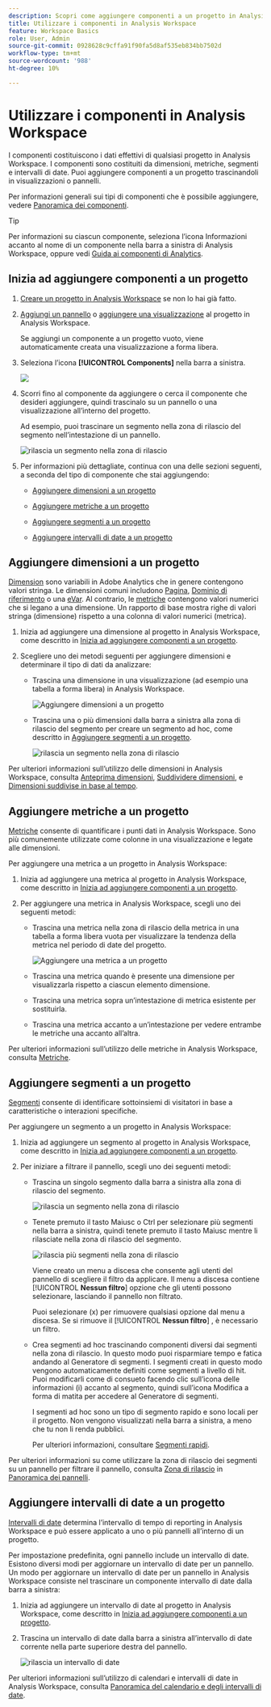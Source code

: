```yaml
---
description: Scopri come aggiungere componenti a un progetto in Analysis Workspace
title: Utilizzare i componenti in Analysis Workspace
feature: Workspace Basics
role: User, Admin
source-git-commit: 0928628c9cffa91f90fa5d8af535eb834bb7502d
workflow-type: tm+mt
source-wordcount: '988'
ht-degree: 10%

---
```


# Utilizzare i componenti in Analysis Workspace

I componenti costituiscono i dati effettivi di qualsiasi progetto in Analysis Workspace. I componenti sono costituiti da dimensioni, metriche, segmenti e intervalli di date. Puoi aggiungere componenti a un progetto trascinandoli in visualizzazioni o pannelli.

Per informazioni generali sui tipi di componenti che è possibile aggiungere, vedere [Panoramica dei componenti](/help/analyze/analysis-workspace/components/analysis-workspace-components.md).

>[!TIP]
>
>Per informazioni su ciascun componente, seleziona l’icona Informazioni accanto al nome di un componente nella barra a sinistra di Analysis Workspace, oppure vedi [Guida ai componenti di Analytics](/help/components/home.md).

## Inizia ad aggiungere componenti a un progetto

1. [Creare un progetto in Analysis Workspace](/help/analyze/analysis-workspace/build-workspace-project/create-projects.md) se non lo hai già fatto.

1. [Aggiungi un pannello](/help/analyze/analysis-workspace/c-panels/panels.md) o [aggiungere una visualizzazione](/help/analyze/analysis-workspace/visualizations/freeform-analysis-visualizations.md#add-visualizations-to-a-panel) al progetto in Analysis Workspace.

   Se aggiungi un componente a un progetto vuoto, viene automaticamente creata una visualizzazione a forma libera.

1. Seleziona l’icona **[!UICONTROL Components]** nella barra a sinistra.

   ![](assets/build-components.png)

1. Scorri fino al componente da aggiungere o cerca il componente che desideri aggiungere, quindi trascinalo su un pannello o una visualizzazione all’interno del progetto.

   Ad esempio, puoi trascinare un segmento nella zona di rilascio del segmento nell’intestazione di un pannello.

   ![rilascia un segmento nella zona di rilascio](assets/segment-dropzone.png)

1. Per informazioni più dettagliate, continua con una delle sezioni seguenti, a seconda del tipo di componente che stai aggiungendo:

   * [Aggiungere dimensioni a un progetto](#add-dimensions-to-a-project)

   * [Aggiungere metriche a un progetto](#add-metrics-to-a-project)

   * [Aggiungere segmenti a un progetto](#add-segments-to-a-project)

   * [Aggiungere intervalli di date a un progetto](#add-date-ranges-to-a-project)

## Aggiungere dimensioni a un progetto

[Dimension](/help/components/dimensions/overview.md) sono variabili in Adobe Analytics che in genere contengono valori stringa. Le dimensioni comuni includono [Pagina](/help/components/dimensions/page.md), [Dominio di riferimento](/help/components/dimensions/referring-domain.md) o una [eVar](/help/components/dimensions/evar.md). Al contrario, le [metriche](/help/components/metrics/overview.md) contengono valori numerici che si legano a una dimensione. Un rapporto di base mostra righe di valori stringa (dimensione) rispetto a una colonna di valori numerici (metrica).

1. Inizia ad aggiungere una dimensione al progetto in Analysis Workspace, come descritto in [Inizia ad aggiungere componenti a un progetto](#begin-adding-components-to-a-project).

1. Scegliere uno dei metodi seguenti per aggiungere dimensioni e determinare il tipo di dati da analizzare:

   * Trascina una dimensione in una visualizzazione (ad esempio una tabella a forma libera) in Analysis Workspace.

     ![Aggiungere dimensioni a un progetto](assets/add-dimensions.png)

   * Trascina una o più dimensioni dalla barra a sinistra alla zona di rilascio del segmento per creare un segmento ad hoc, come descritto in [Aggiungere segmenti a un progetto](#add-segments-to-a-project).

     ![rilascia un segmento nella zona di rilascio](assets/segment-dropzone.png)

Per ulteriori informazioni sull’utilizzo delle dimensioni in Analysis Workspace, consulta [Anteprima dimensioni](/help/analyze/analysis-workspace/components/dimensions/view-dimensions.md), [Suddividere dimensioni](/help/analyze/analysis-workspace/components/dimensions/t-breakdown-fa.md), e [Dimensioni suddivise in base al tempo](/help/analyze/analysis-workspace/components/dimensions/time-parting-dimensions.md).

## Aggiungere metriche a un progetto

[Metriche](/help/analyze/analysis-workspace/components/apply-create-metrics.md) consente di quantificare i punti dati in Analysis Workspace. Sono più comunemente utilizzate come colonne in una visualizzazione e legate alle dimensioni.

Per aggiungere una metrica a un progetto in Analysis Workspace:

1. Inizia ad aggiungere una metrica al progetto in Analysis Workspace, come descritto in [Inizia ad aggiungere componenti a un progetto](#begin-adding-components-to-a-project).

1. Per aggiungere una metrica in Analysis Workspace, scegli uno dei seguenti metodi:

   * Trascina una metrica nella zona di rilascio della metrica in una tabella a forma libera vuota per visualizzare la tendenza della metrica nel periodo di date del progetto.

     ![Aggiungere una metrica a un progetto](assets/add-metrics.png)

   * Trascina una metrica quando è presente una dimensione per visualizzarla rispetto a ciascun elemento dimensione.

   * Trascina una metrica sopra un’intestazione di metrica esistente per sostituirla.

   * Trascina una metrica accanto a un’intestazione per vedere entrambe le metriche una accanto all’altra.

Per ulteriori informazioni sull’utilizzo delle metriche in Analysis Workspace, consulta [Metriche](/help/analyze/analysis-workspace/components/apply-create-metrics.md).

## Aggiungere segmenti a un progetto

[Segmenti](/help/components/segmentation/seg-overview.md) consente di identificare sottoinsiemi di visitatori in base a caratteristiche o interazioni specifiche.

Per aggiungere un segmento a un progetto in Analysis Workspace:

1. Inizia ad aggiungere un segmento al progetto in Analysis Workspace, come descritto in [Inizia ad aggiungere componenti a un progetto](#begin-adding-components-to-a-project).

1. Per iniziare a filtrare il pannello, scegli uno dei seguenti metodi:

   * Trascina un singolo segmento dalla barra a sinistra alla zona di rilascio del segmento.

     ![rilascia un segmento nella zona di rilascio](assets/segment-dropzone.png)

   * Tenete premuto il tasto Maiusc o Ctrl per selezionare più segmenti nella barra a sinistra, quindi tenete premuto il tasto Maiusc mentre li rilasciate nella zona di rilascio del segmento.

     ![rilascia più segmenti nella zona di rilascio](assets/segment-dropzoone-multiple.png)

     Viene creato un menu a discesa che consente agli utenti del pannello di scegliere il filtro da applicare. Il menu a discesa contiene [!UICONTROL **Nessun filtro**] opzione che gli utenti possono selezionare, lasciando il pannello non filtrato.

     Puoi selezionare (x) per rimuovere qualsiasi opzione dal menu a discesa. Se si rimuove il [!UICONTROL **Nessun filtro**] , è necessario un filtro.

   * Crea segmenti ad hoc trascinando componenti diversi dai segmenti nella zona di rilascio. In questo modo puoi risparmiare tempo e fatica andando al Generatore di segmenti. I segmenti creati in questo modo vengono automaticamente definiti come segmenti a livello di hit. Puoi modificarli come di consueto facendo clic sull’icona delle informazioni (i) accanto al segmento, quindi sull’icona Modifica a forma di matita per accedere al Generatore di segmenti.

     I segmenti ad hoc sono un tipo di segmento rapido e sono locali per il progetto. Non vengono visualizzati nella barra a sinistra, a meno che tu non li renda pubblici.

     Per ulteriori informazioni, consultare [Segmenti rapidi](/help/analyze/analysis-workspace/components/segments/quick-segments.md).

Per ulteriori informazioni su come utilizzare la zona di rilascio dei segmenti su un pannello per filtrare il pannello, consulta [Zona di rilascio](/help/analyze/analysis-workspace/c-panels/panels.md#drop-zone) in [Panoramica dei pannelli](/help/analyze/analysis-workspace/c-panels/panels.md).

## Aggiungere intervalli di date a un progetto

[Intervalli di date](/help/analyze/analysis-workspace/components/calendar-date-ranges/custom-date-ranges.md) determina l’intervallo di tempo di reporting in Analysis Workspace e può essere applicato a uno o più pannelli all’interno di un progetto.

Per impostazione predefinita, ogni pannello include un intervallo di date. Esistono diversi modi per aggiornare un intervallo di date per un pannello. Un modo per aggiornare un intervallo di date per un pannello in Analysis Workspace consiste nel trascinare un componente intervallo di date dalla barra a sinistra:

1. Inizia ad aggiungere un intervallo di date al progetto in Analysis Workspace, come descritto in [Inizia ad aggiungere componenti a un progetto](#begin-adding-components-to-a-project).

1. Trascina un intervallo di date dalla barra a sinistra all’intervallo di date corrente nella parte superiore destra del pannello.

   ![rilascia un intervallo di date](assets/daterange-drop.png)

Per ulteriori informazioni sull’utilizzo di calendari e intervalli di date in Analysis Workspace, consulta [Panoramica del calendario e degli intervalli di date](/help/analyze/analysis-workspace/components/calendar-date-ranges/calendar.md).
